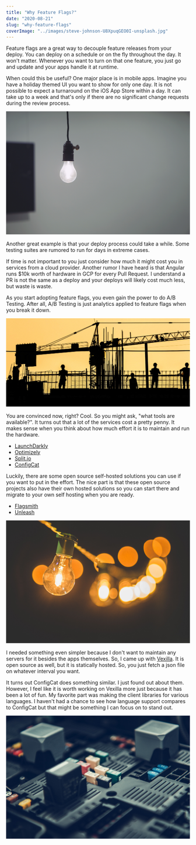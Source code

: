 ```yaml
---
title: "Why Feature Flags?"
date: "2020-08-21"
slug: "why-feature-flags"
coverImage: "../images/steve-johnson-U8XpuqGEO0I-unsplash.jpg"
---
```


Feature flags are a great way to decouple feature releases from your deploy. You can deploy on a schedule or on the fly throughout the day. It won't matter. Whenever you want to turn on that one feature, you just go and update and your apps handle it at runtime.

When could this be useful? One major place is in mobile apps. Imagine you have a holiday themed UI you want to show for only one day. It is not possible to expect a turnaround on the iOS App Store within a day. It can take up to a week and that's only if there are no significant change requests during the review process.

![Light bulbs turned on](../images/omer-sonido-LEMtekMLW4o-unsplash.jpg)

Another great example is that your deploy process could take a while. Some testing suites are rumored to run for days in extreme cases.

If time is not important to you just consider how much it might cost you in services from a cloud provider. Another rumor I have heard is that Angular runs \$10k worth of hardware in GCP for every Pull Request. I understand a PR is not the same as a deploy and your deploys will likely cost much less, but waste is waste.

As you start adopting feature flags, you even gain the power to do A/B Testing. After all, A/B Testing is just analytics applied to feature flags when you break it down.

![Construction work](../images/shivendu-shukla-3yoTPuYR9ZY-unsplash.jpg)

You are convinced now, right? Cool. So you might ask, "what tools are available?". It turns out that a lot of the services cost a pretty penny. It makes sense when you think about how much effort it is to maintain and run the hardware.

- [LaunchDarkly](https://launchdarkly.com)
- [Optimizely](https://optimizely.com)
- [Split.io](https://split.io)
- [ConfigCat](https://configcat.com/)

Luckily, there are some open source self-hosted solutions you can use if you want to put in the effort. The nice part is that these open source projects also have their own hosted solutions so you can start there and migrate to your own self hosting when you are ready.

- [Flagsmith](https://github.com/Flagsmith/flagsmith)
- [Unleash](https://github.com/Unleash/unleash)

![More lights turned on](../images/luis-tosta-XpEIpQ6JDKY-unsplash.jpg)

I needed something even simpler because I don't want to maintain any servers for it besides the apps themselves. So, I came up with [Vexilla](https://vexilla.github.io). It is open source as well, but it is statically hosted. So, you just fetch a json file on whatever interval you want.

It turns out ConfigCat does something similar. I just found out about them. However, I feel like it is worth working on Vexilla more just because it has been a lot of fun. My favorite part was making the client libraries for various languages. I haven't had a chance to see how language support compares to ConfigCat but that might be something I can focus on to stand out.

![Various pluggable fuses](../images/living-smarter-_ls5G4ewAo8-unsplash.jpg)
